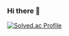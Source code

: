 ### Hi there 👋

[![Solved.ac Profile](http://mazassumnida.wtf/api/v2/generate_badge?boj=ldh19738)](https://solved.ac/ldh19738/)
<!--
**leeedohyun/leeedohyun** is a ✨ _special_ ✨ repository because its `README.md` (this file) appears on your GitHub profile.

Here are some ideas to get you started:

- 🔭 I’m currently working on ...
- 🌱 I’m currently learning ...
- 👯 I’m looking to collaborate on ...
- 🤔 I’m looking for help with ...
- 💬 Ask me about ...
- 📫 How to reach me: ...
- 😄 Pronouns: ...
- ⚡ Fun fact: ...
-->
